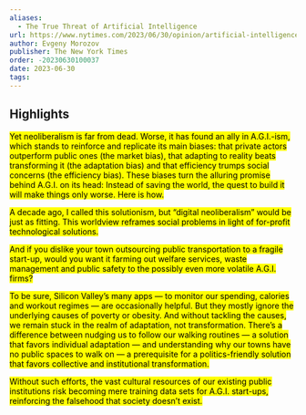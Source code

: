 ```yaml
---
aliases:
  - The True Threat of Artificial Intelligence
url: https://www.nytimes.com/2023/06/30/opinion/artificial-intelligence-danger.html
author: Evgeny Morozov
publisher: The New York Times
order: -20230630100037
date: 2023-06-30
tags:
---
```


## Highlights
<mark>Yet neoliberalism is far from dead. Worse, it has found an ally in A.G.I.-ism, which stands to reinforce and replicate its main biases: that private actors outperform public ones (the market bias), that adapting to reality beats transforming it (the adaptation bias) and that efficiency trumps social concerns (the efficiency bias). These biases turn the alluring promise behind A.G.I. on its head: Instead of saving the world, the quest to build it will make things only worse. Here is how.</mark>

<mark>A decade ago, I called this solutionism, but “digital neoliberalism” would be just as fitting. This worldview reframes social problems in light of for-profit technological solutions.</mark>

<mark>And if you dislike your town outsourcing public transportation to a fragile start-up, would you want it farming out welfare services, waste management and public safety to the possibly even more volatile A.G.I. firms?</mark>

<mark>To be sure, Silicon Valley’s many apps — to monitor our spending, calories and workout regimes — are occasionally helpful. But they mostly ignore the underlying causes of poverty or obesity. And without tackling the causes, we remain stuck in the realm of adaptation, not transformation. There’s a difference between nudging us to follow our walking routines — a solution that favors individual adaptation — and understanding why our towns have no public spaces to walk on — a prerequisite for a politics-friendly solution that favors collective and institutional transformation.</mark>

<mark>Without such efforts, the vast cultural resources of our existing public institutions risk becoming mere training data sets for A.G.I. start-ups, reinforcing the falsehood that society doesn’t exist.</mark>

